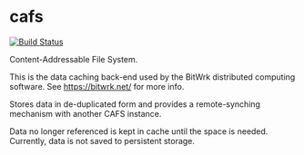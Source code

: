 cafs
====
[![Build Status](https://travis-ci.org/indyjo/cafs.svg)](https://travis-ci.org/indyjo/cafs)

Content-Addressable File System.

This is the data caching back-end used by the BitWrk distributed computing
software. See https://bitwrk.net/ for more info.

Stores data in de-duplicated form and provides a remote-synching mechanism with
another CAFS instance.

Data no longer referenced is kept in cache until the space is needed.
Currently, data is not saved to persistent storage.